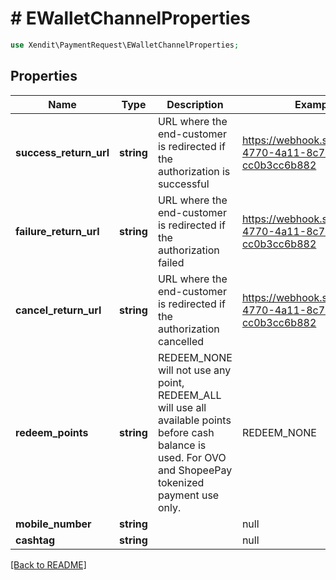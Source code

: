 # # EWalletChannelProperties


```php
use Xendit\PaymentRequest\EWalletChannelProperties;
```
## Properties

| Name | Type | Description | Examples | Notes |
| ------------ | ------------- | ------------- | ------------- | -------------|
| **success_return_url** | **string** | URL where the end-customer is redirected if the authorization is successful | https://webhook.site/f4b755f5-4770-4a11-8c72-cc0b3cc6b882 |  [optional] |
| **failure_return_url** | **string** | URL where the end-customer is redirected if the authorization failed | https://webhook.site/f4b755f5-4770-4a11-8c72-cc0b3cc6b882 |  [optional] |
| **cancel_return_url** | **string** | URL where the end-customer is redirected if the authorization cancelled | https://webhook.site/f4b755f5-4770-4a11-8c72-cc0b3cc6b882 |  [optional] |
| **redeem_points** | **string** | REDEEM_NONE will not use any point, REDEEM_ALL will use all available points before cash balance is used. For OVO and ShopeePay tokenized payment use only. | REDEEM_NONE |  [optional] |
| **mobile_number** | **string** |  | null |  [optional] |
| **cashtag** | **string** |  | null |  [optional] |


[[Back to README]](../../README.md)
